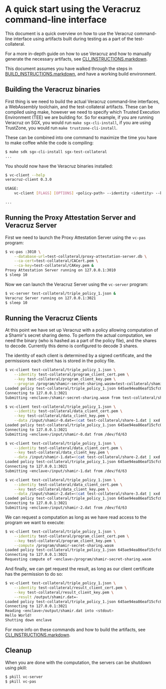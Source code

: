 # A quick start using the Veracruz command-line interface

This document is a quick overview on how to use the Veracruz command-line
interface using artifacts built during testing as a part of the
test-collateral.

For a more in-depth guide on how to use Veracruz and how to manually generate
the necessary artifacts, see [CLI_INSTRUCTIONS.markdown](CLI_INSTRUCTIONS.markdown).

This document assumes you have walked through the steps in
[BUILD_INSTRUCTIONS.markdown](BUILD_INSTRUCTIONS.markdown), and have a working
build environment.

## Building the Veracruz binaries

First thing is we need to build the actual Veracruz command-line interfaces,
a WebAssembly toolchain, and the test-collateral artifacts. These can be
compiled using make, however we need to specify which Trusted Execution
Environment (TEE) we are building for. So for example, if you are running
Veracruz on SGX, you would run `make sgx-cli-install`, if you are using
TrustZone, you would run `make trustzone-cli-install`.

These can be combined into one command to maximize the time you have to
make coffee while the code is compiling:

``` bash
$ make sdk sgx-cli-install sgx-test-collateral
...
```

You should now have the Veracruz binaries installed:

``` bash
$ vc-client --help
veracruz-client 0.3.0

USAGE:
    vc-client [FLAGS] [OPTIONS] <policy-path> --identity <identity> --key <key> --target <target>

...
```

## Running the Proxy Attestation Server and Veracruz Server

First we need to launch the Proxy Attestation Server using the `vc-pas` program:

``` bash
$ vc-pas :3010 \
    --database-url=test-collateral/proxy-attestation-server.db \
    --ca-cert=test-collateral/CACert.pem \
    --ca-key=test-collateral/CAKey.pem &
Proxy Attestation Server running on 127.0.0.1:3010
$ sleep 10
```

Now we can launch the Veracruz Server using the `vc-server` program:

``` bash
$ vc-server test-collateral/triple_policy_1.json &
Veracruz Server running on 127.0.0.1:3021
$ sleep 10
```

## Running the Veracruz Clients

At this point we have set up Veracruz with a policy allowing computation of a
Shamir's secret sharing demo. To perform the actual computation, we need
the binary (who is hashed as a part of the policy file), and the shares to
decode. Currently this demo is configured to decode 3 shares.

The identity of each client is determined by a signed certificate, and the
permissions each client has is stored in the policy file.

``` bash
$ vc-client test-collateral/triple_policy_1.json \
    --identity test-collateral/program_client_cert.pem \
    --key test-collateral/program_client_key.pem \
    --program /program/shamir-secret-sharing.wasm=test-collateral/shamir-secret-sharing.wasm
Loaded policy test-collateral/triple_policy_1.json 645ae94ea86eaf15cfc04c07a17bd9b6a3b3b6c3558fae6fb93d8ee4c3e71241
Connecting to 127.0.0.1:3021
Submitting <enclave>/shamir-secret-sharing.wasm from test-collateral/shamir-secret-sharing.wasm
```

``` bash
$ vc-client test-collateral/triple_policy_1.json \
    --identity test-collateral/data_client_cert.pem \
    --key test-collateral/data_client_key.pem \
    --data /input/shamir-0.dat=<(cat test-collateral/share-1.dat | xxd -r -p)
Loaded policy test-collateral/triple_policy_1.json 645ae94ea86eaf15cfc04c07a17bd9b6a3b3b6c3558fae6fb93d8ee4c3e71241
Connecting to 127.0.0.1:3021
Submitting <enclave>/input/shamir-0.dat from /dev/fd/63
```

``` bash
$ vc-client test-collateral/triple_policy_1.json \
    --identity test-collateral/data_client_cert.pem \
    --key test-collateral/data_client_key.pem \
    --data /input/shamir-1.dat=<(cat test-collateral/share-2.dat | xxd -r -p)
Loaded policy test-collateral/triple_policy_1.json 645ae94ea86eaf15cfc04c07a17bd9b6a3b3b6c3558fae6fb93d8ee4c3e71241
Connecting to 127.0.0.1:3021
Submitting <enclave>/input/shamir-1.dat from /dev/fd/63
```

``` bash
$ vc-client test-collateral/triple_policy_1.json \
    --identity test-collateral/data_client_cert.pem \
    --key test-collateral/data_client_key.pem \
    --data /input/shamir-2.dat=<(cat test-collateral/share-3.dat | xxd -r -p)
Loaded policy test-collateral/triple_policy_1.json 645ae94ea86eaf15cfc04c07a17bd9b6a3b3b6c3558fae6fb93d8ee4c3e71241
Connecting to 127.0.0.1:3021
Submitting <enclave>/input/shamir-2.dat from /dev/fd/63
```

We can request a computation as long as we have read access to the program we
want to execute:

``` bash
$ vc-client test-collateral/triple_policy_1.json \
    --identity test-collateral/program_client_cert.pem \
    --key test-collateral/program_client_key.pem \
    --compute /program/shamir-secret-sharing.wasm
Loaded policy test-collateral/triple_policy_1.json 645ae94ea86eaf15cfc04c07a17bd9b6a3b3b6c3558fae6fb93d8ee4c3e71241
Connecting to 127.0.0.1:3021
Requesting compute of <enclave>/program/shamir-secret-sharing.wasm
```

And finally, we can get request the result, as long as our client certificate
has the permission to do so:

``` bash
$ vc-client test-collateral/triple_policy_1.json \
    --identity test-collateral/result_client_cert.pem \
    --key test-collateral/result_client_key.pem \
    --result /output/shamir.dat=-
Loaded policy test-collateral/triple_policy_1.json 645ae94ea86eaf15cfc04c07a17bd9b6a3b3b6c3558fae6fb93d8ee4c3e71241
Connecting to 127.0.0.1:3021
Reading <enclave>/output/shamir.dat into <stdout>
Hello World!
Shutting down enclave
```

For more info on these commands and how to build the artifacts,
see [CLI_INSTRUCTIONS.markdown](CLI_INSTRUCTIONS.markdown).

## Cleanup

When you are done with the computation, the servers can be shutdown using pkill:

``` bash
$ pkill vc-server
$ pkill vc-pas
```
